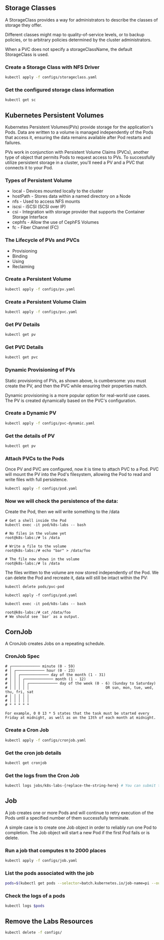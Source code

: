 ## Storage Classes
A StorageClass provides a way for administrators to describe the classes of storage they offer.

Different classes might map to quality-of-service levels, or to backup policies, or to arbitrary policies determined by the cluster administrators.

When a PVC does not specify a storageClassName, the default StorageClass is used.

### Create a Storage Class with NFS Driver
```bash
kubectl apply -f configs/storageclass.yaml
```

### Get the configured storage class information
```bash
kubectl get sc
```
## Kubernetes Persistent Volumes

Kubernetes Persistent Volumes(PVs) provide storage for the application's Pods. Data are written to a
volume is managed independently of the Pods that access it, ensuring the data remains available after Pod restarts and failures.

PVs work in conjunction with Persistent Volume Claims (PVCs), another type of object that permits Pods to request access to PVs. To successfully utilize persistent storage in a cluster, you'll need a PV and a PVC that connects it to your Pod.

### Types of Persistent Volume
- local - Devices mounted locally to the cluster
- hostPath - Stores data within a named directory on a Node
- nfs - Used to access NFS mounts
- iscsi - iSCSI (SCSI over IP)
- csi - Integration with storage provider that supports the Container Storage Interface
- cephfs - Allow the use of CephFS Volumes
- fc - Fiber Channel (FC)

### The Lifecycle of PVs and PVCs
- Provisioning
- Binding
- Using
- Reclaiming

### Create a Persistent Volume
```bash
kubectl apply -f configs/pv.yaml
```

### Create a Persistent Volume Claim
```bash
kubectl apply -f configs/pvc.yaml
```

### Get PV Details
```bash
kubectl get pv
```

### Get PVC Details
```bash
kubectl get pvc
```

### Dynamic Provisioning of PVs
Static provisioning of PVs, as shown above, is cumbersome: you must create the PV, and then the PVC while ensuring their properties match.

Dynamic provisioning is a more popular option for real-world use cases. The PV is created dynamically based on the PVC's configuration.

### Create a Dynamic PV
```bash
kubectl apply -f configs/pvc-dynamic.yaml
```

### Get the details of PV
```bash
kubectl get pv
```

### Attach PVCs to the Pods
Once PV and PVC are configured, now it is time to attach PVC to a Pod. PVC will mount the PV into the Pod's filesystem, allowing the Pod to read and write files with full persistence.

```bash
kubectl apply -f configs/pod.yaml
```

### Now we will check the persistence of the data:

Create the Pod, then we will write something to the /data

```
# Get a shell inside the Pod
kubectl exec -it pod/k8s-labs -- bash

# No files in the volume yet
root@k8s-labs:/# ls /data

# Write a file to the volume
root@k8s-labs:/# echo "bar" > /data/foo

# The file now shows in the volume
root@k8s-labs:/# ls /data
```

The files written to the volume are now stored independently of the Pod. We can delete the Pod and recreate it, data will still be intact within the PV:

```
kubectl delete pods/pvc-pod

kubectl apply -f configs/pod.yaml

kubectl exec -it pod/k8s-labs -- bash

root@k8s-labs:/# cat /data/foo
# We should see `bar` as a output.
```
## CornJob

A CronJob creates Jobs on a repeating schedule.

### CronJob Spec
```
# ┌───────────── minute (0 - 59)
# │ ┌───────────── hour (0 - 23)
# │ │ ┌───────────── day of the month (1 - 31)
# │ │ │ ┌───────────── month (1 - 12)
# │ │ │ │ ┌───────────── day of the week (0 - 6) (Sunday to Saturday)
# │ │ │ │ │                                   OR sun, mon, tue, wed, thu, fri, sat
# │ │ │ │ │
# │ │ │ │ │
# * * * * *

For example, 0 0 13 * 5 states that the task must be started every Friday at midnight, as well as on the 13th of each month at midnight.
```
### Create a Cron Job
```bash
kubectl apply -f configs/cronjob.yaml
```

### Get the cron job details
```bash
kubectl get cronjob
```

### Get the logs from the Cron Job
```bash
kubectl logs jobs/k8s-labs-{replace-the-string-here} # You can submit to atomate it, PRs are welcome :).
```

## Job
A job creates one or more Pods and will continue to retry execution of the Pods until a specified number of them successfully terminate.

A simple case is to create one Job object in order to reliably run one Pod to completion. The Job object will start a new Pod if the first Pod fails or is delete.

### Run a job that computes π to 2000 places
```bash
kubectl apply -f configs/job.yaml
```

### List the pods associated with the job
```bash
pods=$(kubectl get pods --selector=batch.kubernetes.io/job-name=pi --output=jsonpath='{.items[*].metadata.name}')
```

### Check the logs of a pods
```bash
kubectl logs $pods
```

## Remove the Labs Resources
```bash
kubectl delete -f configs/
```
